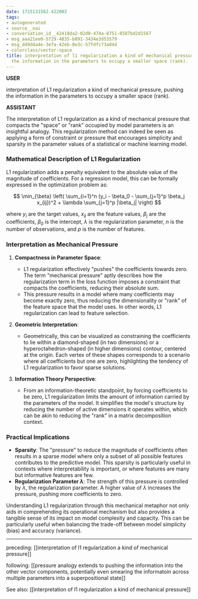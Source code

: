 ```yaml
---
date: 1715131562.422003
tags:
- autogenerated
- source__oai
- conversation_id__42418da2-02d0-474a-8751-8587bd2d1567
- msg_aaa21ee0-5729-4835-b891-3434e3d53579
- msg_d49d4a4e-3efa-42eb-8e3c-57fdfc73a04d
- colorclass/vector-space
title: interpretation of l1 regularization a kind of mechanical pressure, pushing
  the information in the parameters to occupy a smaller space (rank).
---
```


**USER**

interpretation of L1 regularization a kind of mechanical pressure, pushing the information in the parameters to occupy a smaller space (rank).


**ASSISTANT**

The interpretation of L1 regularization as a kind of mechanical pressure that compacts the "space" or "rank" occupied by model parameters is an insightful analogy. This regularization method can indeed be seen as applying a form of constraint or pressure that encourages simplicity and sparsity in the parameter values of a statistical or machine learning model.

### Mathematical Description of L1 Regularization

L1 regularization adds a penalty equivalent to the absolute value of the magnitude of coefficients. For a regression model, this can be formally expressed in the optimization problem as:

$$
\min_{\beta} \left( \sum_{i=1}^n (y_i - \beta_0 - \sum_{j=1}^p \beta_j x_{ij})^2 + \lambda \sum_{j=1}^p |\beta_j| \right)
$$

where $y_i$ are the target values, $x_{ij}$ are the feature values, $\beta_j$ are the coefficients, $\beta_0$ is the intercept, $\lambda$ is the regularization parameter, $n$ is the number of observations, and $p$ is the number of features.

### Interpretation as Mechanical Pressure

1. **Compactness in Parameter Space**:
   - L1 regularization effectively "pushes" the coefficients towards zero. The term "mechanical pressure" aptly describes how the regularization term in the loss function imposes a constraint that compacts the coefficients, reducing their absolute sum.
   - This pressure results in a model where many coefficients may become exactly zero, thus reducing the dimensionality or "rank" of the feature space that the model uses. In other words, L1 regularization can lead to feature selection.

2. **Geometric Interpretation**:
   - Geometrically, this can be visualized as constraining the coefficients to lie within a diamond-shaped (in two dimensions) or a hyperoctahedron-shaped (in higher dimensions) contour, centered at the origin. Each vertex of these shapes corresponds to a scenario where all coefficients but one are zero, highlighting the tendency of L1 regularization to favor sparse solutions.

3. **Information Theory Perspective**:
   - From an information-theoretic standpoint, by forcing coefficients to be zero, L1 regularization limits the amount of information carried by the parameters of the model. It simplifies the model's structure by reducing the number of active dimensions it operates within, which can be akin to reducing the "rank" in a matrix decomposition context.

### Practical Implications

- **Sparsity**: The "pressure" to reduce the magnitude of coefficients often results in a sparse model where only a subset of all possible features contributes to the predictive model. This sparsity is particularly useful in contexts where interpretability is important, or where features are many but informative features are few.
- **Regularization Parameter $\lambda$**: The strength of this pressure is controlled by $\lambda$, the regularization parameter. A higher value of $\lambda$ increases the pressure, pushing more coefficients to zero.

Understanding L1 regularization through this mechanical metaphor not only aids in comprehending its operational mechanism but also provides a tangible sense of its impact on model complexity and capacity. This can be particularly useful when balancing the trade-off between model simplicity (bias) and accuracy (variance).


---

preceding: [[interpretation of l1 regularization a kind of mechanical pressure]]  


following: [[pressure analogy extends to pushing the information into the other vector components, potentially even smearing the informatoin across multiple parameters into a superpositional state]]

See also: [[interpretation of l1 regularization a kind of mechanical pressure]]